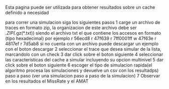 Esta pagina puede ser utilizada para obtener resultados sobre un cache definido a necesidad

para correr una simulacion siga los siguientes pasos
    1 carge un archivo de traces en formato zip, la organizacion de este archivo debe ser 
        *.ZIP(*.gz(*.txt))
        siendo el archivo txt el que contiene los accesos en formato (tipo  hexadecimal) por 
        ejemplo r 56ecd8
                r 47f639
                r 7ff0001ff
                w 47f63e
                r 4817ef
                r 7d5ab8
        si no cuenta con un archivo puede descargar un ejemplo con el boton descargar
    2 seleccionar el trace que desea simular de la lista, marcandolo con un check
    3 dar click sobre el boton siguiente
    4 seleccionar las caracteristicas del cache a simular incluyendo su opcion multinivel
    5 dar click sobre el boton siguiente
    6 escoger el tipo de simulacion
        rapida(el algoritmo procesa las simulaciones y devuelve un csv con los resultadps)
        paso a paso (ver una simulacion paso a paso de la simulacion)
    7 Observar en los resultados el MissRate y el AMAT
